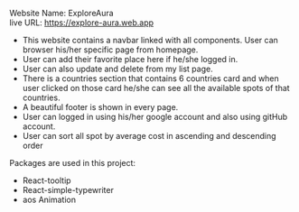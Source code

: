 Website Name: ExploreAura <br/>
live URL: https://explore-aura.web.app

- This website contains a navbar linked with all components. User can browser his/her specific page from homepage.
- User can add their favorite place here if he/she logged in.
- User can also update and delete from my list page.
- There is a countries section that contains 6 countries card and when user clicked on those card he/she can see all the available spots of that countries.
- A beautiful footer is shown in every page.
- User can logged in using his/her google account and also using gitHub account.
- User can sort all spot by average cost in ascending and descending order 

Packages are used in this project:
- React-tooltip
- React-simple-typewriter
- aos Animation